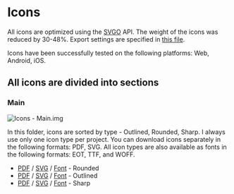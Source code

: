 # Icons

All icons are optimized using the [SVGO](https://github.com/svg/svgo) API. The weight of the icons was reduced by 30-48%. Export settings are specified in [this file](/X/docs/svgo.json).

Icons have been successfully tested on the following platforms: Web, Android, iOS.

## All icons are divided into sections

### Main

![Icons - Main.img](https://github.com/Attvud/SITIS-Template/blob/master/01%20-%20design/export/project%20overview/github/icons%20-%20main.png)


In this folder, icons are sorted by type - Outlined, Rounded, Sharp. I always use only one icon type per project. You can download icons separately in the following formats: PDF, SVG. All icon types are also available as fonts in the following formats: EOT, TTF, and WOFF.

- [PDF](/icons/main/rounded/pdf) / [SVG](/icons/main/rounded/svg) / [Font](/icons/main/rounded/Icon-Font-Rounded.zip) - Rounded
- [PDF](/icons/main/outlined/pdf) / [SVG](/icons/main/outlined/svg) / [Font](/icons/main/outlined/Icon-Font-Outlined.zip) - Outlined
- [PDF](/icons/main/sharp/pdf) / [SVG](/icons/main/sharp/svg) / [Font](/icons/main/sharp/Icon-Font-Sharp.zip) - Sharp
